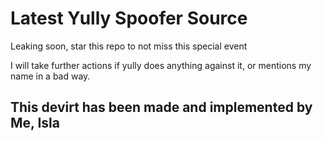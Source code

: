 # Latest Yully Spoofer Source

Leaking soon, star this repo to not miss this special event

I will take further actions if yully does anything against it, or mentions my name in a bad way.

## This devirt has been made and implemented by Me, Isla

